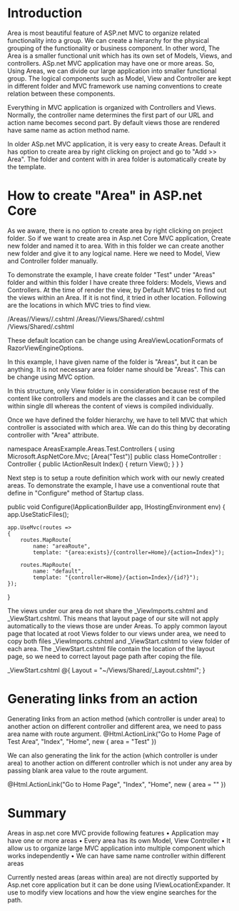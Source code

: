 # Introduction

Area is most beautiful feature of ASP.net MVC to organize related functionality into a group. We can create a hierarchy for the physical grouping of the functionality or business component. In other word, The Area is a smaller functional unit which has its own set of Models, Views, and controllers. ASp.net MVC application may have one or more areas. So, Using Areas, we can divide our large application into smaller functional group. The logical components such as Model, View and Controller are kept in different folder and MVC framework use naming conventions to create relation between these components.

Everything in MVC application is organized with Controllers and Views. Normally, the controller name determines the first part of our URL and action name becomes second part. By default views those are rendered have same name as action method name.

In older ASp.net MVC application, it is very easy to create Areas. Default it has option to create area by right clicking on project and go to "Add >> Area". The folder and content with in area folder is automatically create by the template.

# How to create "Area" in ASP.net Core   

As we aware, there is no option to create area by right clicking on project folder. So if we want to create area in Asp.net Core MVC application, Create new folder and named it to area. With in this folder we can create another new folder and give it to any logical name. Here we need to Model, View and Controller folder manually.

To demonstrate the example, I have create folder "Test" under "Areas" folder and within this folder I have create three folders: Models, Views and Controllers.
At the time of render the view, by Default MVC tries to find out the views within an Area. If it is not find, it tried in other location. Following are the locations in which MVC tries to find view.

/Areas/<Area Name>/Views/<Controller Name>/<Action Name>.cshtml
/Areas/<Area Name>/Views/Shared/<Action Name>.cshtml
/Views/Shared/<Action Name>.cshtml

These default location can be change using AreaViewLocationFormats of RazorViewEngineOptions.

In this example, I have given name of the folder is "Areas", but it can be anything. It is not necessary area folder name should be "Areas". This can be change using MVC option. 

In this structure, only View folder is in consideration because rest of the content like controllers and models are the classes and it can be compiled within single dll whereas the content of views is compiled individually.

Once we have defined the folder hierarchy, we have to tell MVC that which controller is associated with which area. We can do this thing by decorating controller with "Area" attribute.

namespace AreasExample.Areas.Test.Controllers
{
    using Microsoft.AspNetCore.Mvc;
    [Area("Test")]
    public class HomeController : Controller
    {
        public IActionResult Index()
        {
            return View();
        }
     }
}

Next step is to setup a route definition which work with our newly created areas. To demonstrate the example, I have use a conventional route that define in "Configure" method of Startup class.

public void Configure(IApplicationBuilder app, IHostingEnvironment env)
{
    app.UseStaticFiles();

    app.UseMvc(routes =>
    {
        routes.MapRoute(
            name: "areaRoute",
            template: "{area:exists}/{controller=Home}/{action=Index}");

        routes.MapRoute(
            name: "default",
            template: "{controller=Home}/{action=Index}/{id?}");
    });
}

The views under our area do not share the _ViewImports.cshtml and _ViewStart.cshtml. This means that layout page of our site will not apply automatically to the views those are under Areas. To apply common layout page that located at root Views folder to our views under area, we need to copy both files _ViewImports.cshtml and _ViewStart.cshtml to view folder of each area. The _ViewStart.cshtml file contain the location of the layout page, so we need to correct layout page path after coping the file.

_ViewStart.cshtml
@{
    Layout = "~/Views/Shared/_Layout.cshtml";
}


# Generating links from an action
Generating links from an action method (which controller is under area) to another action on different controller and different area, we need to pass area name with route argument.
@Html.ActionLink("Go to Home Page of Test Area“, "Index", "Home", new { area = "Test" })

We can also generating the link for the action (which controller is under area) to another action on different controller which is not under any area by passing blank area value to the route argument.

@Html.ActionLink("Go to Home Page", "Index", "Home", new { area = "" })

# Summary
Areas in asp.net core MVC provide following features
 •  Application may have one or more areas
 •  Every area has its own Model, View Controller
 •  It allow us to organize large MVC application into multiple component which works independently
 •  We can have same name controller within different areas

Currently nested areas (areas within area) are not directly supported by Asp.net core application but it can be done using IViewLocationExpander. It use to modify view locations and how the view engine searches for the path.


